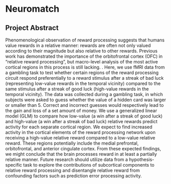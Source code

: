 # Neuromatch

## Project Abstract

Phenomenological observation of reward processing suggests that humans value rewards in a relative manner: rewards are often not only valued according to their magnitude but also relative to other rewards. Previous work has demonstrated the importance of the orbitofrontal cortex (OFC) in “relative reward processing”, but macro-level analysis of the most active cortical regions in this process is still lacking. . Here, we use fMRI data from a gambling task to test whether certain regions of the reward processing circuit respond preferentially to a reward stimulus after a streak of bad luck (representing low-value rewards in the temporal vicinity) compared to the same stimulus after a streak of good luck (high-value rewards in the temporal vicinity). The data was collected during a gambling task, in which subjects were asked to guess whether the value of a hidden card was larger or smaller than 5. Correct and incorrect guesses would respectively lead to the gain and loss of a set amount of money. We use a generalized linear model (GLM) to compare how low-value (a win after a streak of good luck) and high-value (a win after a streak of bad luck) relative rewards predict activity for each separate cortical region. We expect to find increased activity in the cortical elements of the reward processing network upon receiving a high-value relative reward compared to a low-value relative reward. These regions potentially include the medial prefrontal, orbitofrontal, and anterior cingulate cortex. From these expected findings, we might conclude that the brain processes reward in at least a partially relative manner. Future research should utilize data from a hypothesis-specific task to explore the contributions of subcortical components to relative reward processing and disentangle relative reward from confounding factors such as prediction error processing activity.
